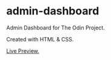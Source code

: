 # admin-dashboard
Admin Dashboard for The Odin Project.

Created with HTML & CSS.

[Live Preview.](https://vannent.github.io/admin-dashboard/)
